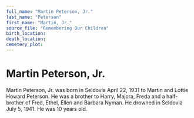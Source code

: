 ```yaml
---
full_name: "Martin Peterson, Jr."
last_name: "Peterson"
first_name: "Martin, Jr."
source_file: "Remembering Our Children"
birth_location:
death_location:
cemetery_plot: 
---
```

# Martin Peterson, Jr.

Martin Peterson, Jr. was born in Seldovia April 22, 1931 to Martin and
Lottie Howard Peterson. He was a brother to Harry, Majora, Freda and a
half-brother of Fred, Ethel, Ellen and Barbara Nyman. He drowned in
Seldovia July 5, 1941. He was 10 years old.

